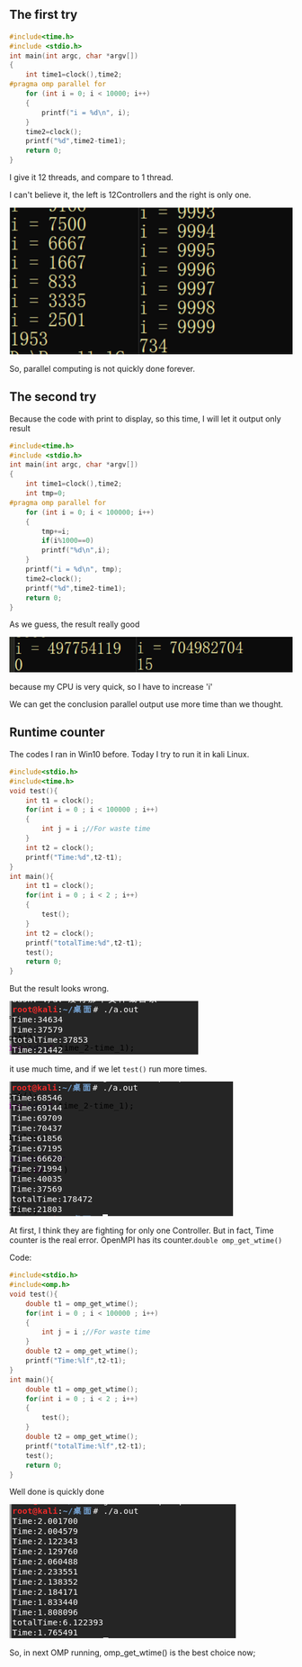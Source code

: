 ## The first try

```c
#include<time.h>
#include <stdio.h>
int main(int argc, char *argv[])
{
    int time1=clock(),time2;
#pragma omp parallel for
    for (int i = 0; i < 10000; i++)
    {
        printf("i = %d\n", i);
    }
    time2=clock();
    printf("%d",time2-time1);
    return 0;
}
```

I give it 12 threads, and compare to 1 thread.

I can't believe it, the left is 12Controllers and the right is only one.

![1](photos/1.png)

So, parallel computing is not quickly done forever.

## The second try

Because the code with print to display, so this time, I will let it output only result

```c
#include<time.h>
#include <stdio.h>
int main(int argc, char *argv[])
{
    int time1=clock(),time2;
    int tmp=0;
#pragma omp parallel for
    for (int i = 0; i < 100000; i++)
    {
        tmp+=i;
        if(i%1000==0)
        printf("%d\n",i);
    }
    printf("i = %d\n", tmp);
    time2=clock();
    printf("%d",time2-time1);
    return 0;
}
```

As we guess, the result really good

![2](photos/2.png)

because my CPU is very quick, so I have to increase 'i'

We can get the conclusion parallel output  use more time than we thought.

## Runtime counter

The codes I ran in Win10 before. Today I try to run it in kali Linux.

```C
#include<stdio.h>
#include<time.h>
void test(){
   	int t1 = clock();
    for(int i = 0 ; i < 100000 ; i++)
    {
        int j = i ;//For waste time
    }
    int t2 = clock();
    printf("Time:%d",t2-t1);
}
int main(){
    int t1 = clock();
    for(int i = 0 ; i < 2 ; i++)
    {
        test();
    }
    int t2 = clock();
    printf("totalTime:%d",t2-t1);
	test();
    return 0;
}
```

But the result looks wrong.

![3](photos/3.png)

it use much time, and if we let ```test()``` run more times.

![4](photos/4.png)

At first, I think they are fighting for only one Controller. But  in fact, Time counter is the real  error. OpenMPI has its counter.```double omp_get_wtime()```

Code:
```C
#include<stdio.h>
#include<omp.h>
void test(){
   	double t1 = omp_get_wtime();
    for(int i = 0 ; i < 100000 ; i++)
    {
        int j = i ;//For waste time
    }
    double t2 = omp_get_wtime();
    printf("Time:%lf",t2-t1);
}
int main(){
    double t1 = omp_get_wtime();
    for(int i = 0 ; i < 2 ; i++)
    {
        test();
    }
    double t2 = omp_get_wtime();
    printf("totalTime:%lf",t2-t1);
	test();
    return 0;
}
```

Well done is quickly done

![5](photos/5.png)

So, in next OMP running, omp_get_wtime() is the best choice now;
